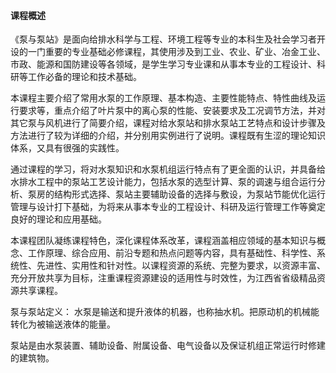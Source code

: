 #### 课程概述

《泵与泵站》是面向给排水科学与工程、环境工程等专业的本科生及社会学习者开设的一门重要的专业基础必修课程，其使用涉及到工业、农业、矿业、冶金工业、市政、能源和国防建设等各领域，是学生学习专业课和从事本专业的工程设计、科研等工作必备的理论和技术基础。

本课程主要介绍了常用水泵的工作原理、基本构造、主要性能特点、特性曲线及运行要求等，重点介绍了叶片泵中的离心泵的性能、安装要求及工况调节方法，并对其它泵与风机进行了简要介绍，课程对给水泵站和排水泵站工艺特点和设计步骤及方法进行了较为详细的介绍，并分别用实例进行了说明。课程既有生涩的理论知识体系，又具有很强的实践性。

通过课程的学习，将对水泵知识和水泵机组运行特点有了更全面的认识，并具备给水排水工程中的泵站工艺设计能力，包括水泵的选型计算、泵的调速与组合运行分析、泵房的结构形式选择、泵站主要辅助设备的选择与敷设，为泵站节能优化运行管理与设计打下基础，为将来从事本专业的工程设计、科研及运行管理工作等奠定良好的理论和应用基础。

本课程团队凝练课程特色，深化课程体系改革，课程涵盖相应领域的基本知识与概念、工作原理、综合应用、前沿专题和热点问题等内容，具有基础性、科学性、系统性、先进性、实用性和针对性。以课程资源的系统、完整为要求，以资源丰富、充分开放共享为目标，注重课程资源建设的适用性与时效性，为江西省省级精品资源共享课程。



泵与泵站定义：
水泵是输送和提升液体的机器，也称抽水机。把原动机的机械能转化为被输送液体的能量。

泵站是由水泵装置、辅助设备、附属设备、电气设备以及保证机组正常运行时修建的建筑物。